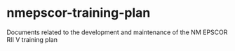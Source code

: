 # nmepscor-training-plan
Documents related to the development and maintenance of the NM EPSCOR RII V training plan
